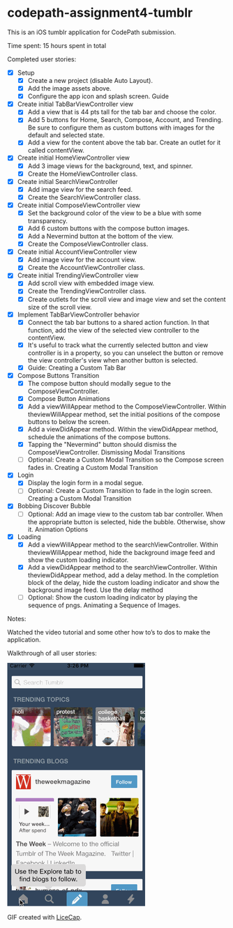 # codepath-assignment4-tumblr


This is an iOS tumblr application for CodePath submission. 

Time spent: 15 hours spent in total

Completed user stories:

* [x] Setup
    - [x] Create a new project (disable Auto Layout). 
    - [x] Add the image assets above.
    - [x] Configure the app icon and splash screen. Guide
* [x] Create initial TabBarViewController view
    - [x] Add a view that is 44 pts tall for the tab bar and choose the color.
    - [x] Add 5 buttons for Home, Search, Compose, Account, and Trending. Be sure to configure them as custom buttons with images for the default and selected state.
    - [x] Add a view for the content above the tab bar. Create an outlet for it called contentView.
* [x] Create initial HomeViewController view
    - [x] Add 3 image views for the background, text, and spinner.
    - [x] Create the HomeViewController class.
* [x] Create initial SearchViewController
    - [x] Add image view for the search feed.
    - [x] Create the SearchViewController class.
* [x] Create initial ComposeViewController view
    - [x] Set the background color of the view to be a blue with some transparency.
    - [x] Add 6 custom buttons with the compose button images.
    - [x] Add a Nevermind button at the bottom of the view.
    - [x] Create the ComposeViewController class.

* [x] Create initial AccountViewController view
    - [x] Add image view for the account view.
    - [x] Create the AccountViewController class.

* [x] Create initial TrendingViewController view
    - [x] Add scroll view with embedded image view.
    - [x] Create the TrendingViewController class.
    - [x] Create outlets for the scroll view and image view and set the content size of the scroll view.

* [x] Implement TabBarViewController behavior
    - [x] Connect the tab bar buttons to a shared action function. In that function, add the view of the selected view controller to the contentView.
    - [x] It's useful to track what the currently selected button and view controller is in a property, so you can unselect the button or remove the view controller's view when another button is selected.
    - [x] Guide: Creating a Custom Tab Bar
* [x] Compose Buttons Transition
    - [x] The compose button should modally segue to the ComposeViewController.
    - [x] Compose Button Animations
    - [x] Add a viewWillAppear method to the ComposeViewController. Within theviewWillAppear method, set the initial positions of the compose buttons to below the screen.
    - [x] Add a viewDidAppear method. Within the viewDidAppear method, schedule the animations of the compose buttons.
    - [x] Tapping the "Nevermind" button should dismiss the ComposeViewController. Dismissing Modal Transitions
    - [ ] Optional: Create a Custom Modal Transition so the Compose screen fades in. Creating a Custom Modal Transition
* [x] Login
    - [x] Display the login form in a modal segue.
    - [ ] Optional: Create a Custom Transition to fade in the login screen. Creating a Custom Modal Transition

* [x] Bobbing Discover Bubble
    - [ ] Optional: Add an image view to the custom tab bar controller. When the appropriate button is selected, hide the bubble. Otherwise, show it. Animation Options
* [x] Loading
    - [x] Add a viewWillAppear method to the searchViewController. Within theviewWillAppear method, hide the background image feed and show the custom loading indicator.
    - [x] Add a viewDidAppear method to the searchViewController. Within theviewDidAppear method, add a delay method. In the completion block of the delay, hide the custom loading indicator and show the background image feed. Use the delay method
    - [ ] Optional: Show the custom loading indicator by playing the sequence of pngs. Animating a Sequence of Images.
 
Notes:

Watched the video tutorial and some other how to’s to dos to make the application.


Walkthrough of all user stories:

![Video Walkthrough](tumblr.gif)

GIF created with [LiceCap](http://www.cockos.com/licecap/).